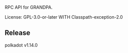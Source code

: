 RPC API for GRANDPA.

License: GPL-3.0-or-later WITH Classpath-exception-2.0


## Release

polkadot v1.14.0
